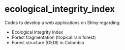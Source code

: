 # ecological_integrity_index
Codes to develop a web applications on Shiny regarding:
 - Ecological integrity index
 - Forest fragmentation (tropical rain forest)
 - Forest structure (GEDI) in Colombia
